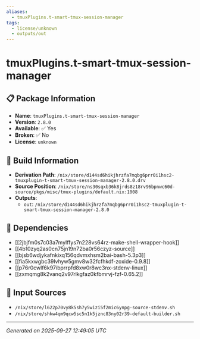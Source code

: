 ```yaml
---
aliases:
  - tmuxPlugins.t-smart-tmux-session-manager
tags:
  - license/unknown
  - outputs/out
---
```


# tmuxPlugins.t-smart-tmux-session-manager

## 📋 Package Information

- **Name**: `tmuxPlugins.t-smart-tmux-session-manager`
- **Version**: `2.8.0`
- **Available**: ✅ Yes
- **Broken**: ✅ No
- **License**: `unknown`

## 🔧 Build Information

- **Derivation Path**: `/nix/store/d144sd6hikjhrzfa7mqbg6prr0i1hsc2-tmuxplugin-t-smart-tmux-session-manager-2.8.0.drv`
- **Source Position**: `/nix/store/ns30sqxb36k8jrds8z18rv96bpnwc60d-source/pkgs/misc/tmux-plugins/default.nix:1008`
- **Outputs**:
  - `out`:  `/nix/store/d144sd6hikjhrzfa7mqbg6prr0i1hsc2-tmuxplugin-t-smart-tmux-session-manager-2.8.0`

## 🔗 Dependencies

- [[2jbjfm0s7c03a7mylffys7n228vs64rz-make-shell-wrapper-hook]]
- [[4b10zyq2as0cn75jn19n72ba0r56czyz-source]]
- [[bjsb6wdjykafnkixq156qdvmxhsm2bai-bash-5.3p3]]
- [[fia5kxwgbc39lvhyw5gmv8w32fcfhkdf-zoxide-0.9.8]]
- [[p76r0cwlf6k97ibprrpfd8xw0r8wc3nx-stdenv-linux]]
- [[zxmqmg8k2vanq2v97rlkgfaz0kfbmrvj-fzf-0.65.2]]

## 📁 Input Sources

- `/nix/store/l622p70vy8k5sh7y5wizi5f2mic6ynpg-source-stdenv.sh`
- `/nix/store/shkw4qm9qcw5sc5n1k5jznc83ny02r39-default-builder.sh`

---
*Generated on 2025-09-27 12:49:05 UTC*
